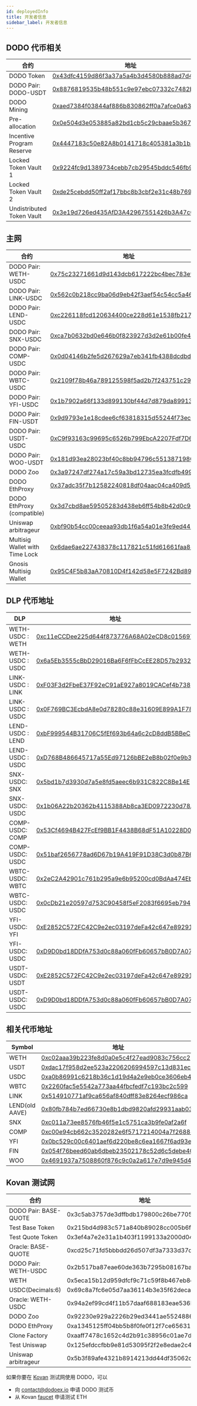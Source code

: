```yaml
---
id: deployedInfo
title: 开发者信息
sidebar_label: 开发者信息
---
```


## DODO 代币相关

| 合约                      | 地址                                                                                                                  |
| ------------------------- | --------------------------------------------------------------------------------------------------------------------- |
| DODO Token                | [0x43dfc4159d86f3a37a5a4b3d4580b888ad7d4ddd](https://etherscan.io/address/0x43dfc4159d86f3a37a5a4b3d4580b888ad7d4ddd) |
| DODO Pair: DODO-USDT      | [0x8876819535b48b551c9e97ebc07332c7482b4b2d](https://etherscan.io/address/0x8876819535b48b551c9e97ebc07332c7482b4b2d) |
| DODO Mining               | [0xaed7384f03844af886b830862ff0a7afce0a632c](https://etherscan.io/address/0xaed7384f03844af886b830862ff0a7afce0a632c) |
| Pre-allocation            | [0x0e504d3e053885a82bd1cb5c29cbaae5b3673be4](https://etherscan.io/address/0x0e504d3e053885a82bd1cb5c29cbaae5b3673be4) |
| Incentive Program Reserve | [0x4447183c50e82A8b0141718c405381a3b1bad634](https://etherscan.io/address/0x4447183c50e82A8b0141718c405381a3b1bad634) |
| Locked Token Vault 1      | [0x9224fc9d1389734cebb7cb29545bddc546fb9802](https://etherscan.io/address/0x9224fc9d1389734cebb7cb29545bddc546fb9802) |
| Locked Token Vault 2      | [0xde25cebdd50ff2af17bbc8b3cbf2e31c48b769b4](https://etherscan.io/address/0xde25cebdd50ff2af17bbc8b3cbf2e31c48b769b4) |
| Undistributed Token Vault | [0x3e19d726ed435AfD3A42967551426b3A47c0F5b7](https://etherscan.io/address/0x3e19d726ed435AfD3A42967551426b3A47c0F5b7) |

## 主网

| 合约                           | 地址                                                                                                                  |
| ------------------------------ | --------------------------------------------------------------------------------------------------------------------- |
| DODO Pair: WETH-USDC           | [0x75c23271661d9d143dcb617222bc4bec783eff34](https://etherscan.io/address/0x75c23271661d9d143dcb617222bc4bec783eff34) |
| DODO Pair: LINK-USDC           | [0x562c0b218cc9ba06d9eb42f3aef54c54cc5a4650](https://etherscan.io/address/0x562c0b218cc9ba06d9eb42f3aef54c54cc5a4650) |
| DODO Pair: LEND-USDC           | [0xc226118fcd120634400ce228d61e1538fb21755f](https://etherscan.io/address/0xc226118fcd120634400ce228d61e1538fb21755f) |
| DODO Pair: SNX-USDC            | [0xca7b0632bd0e646b0f823927d3d2e61b00fe4d80](https://etherscan.io/address/0xca7b0632bd0e646b0f823927d3d2e61b00fe4d80) |
| DODO Pair: COMP-USDC           | [0x0d04146b2fe5d267629a7eb341fb4388dcdbd22f](https://etherscan.io/address/0x0d04146b2fe5d267629a7eb341fb4388dcdbd22f) |
| DODO Pair: WBTC-USDC           | [0x2109f78b46a789125598f5ad2b7f243751c2934d](https://etherscan.io/address/0x2109f78b46a789125598f5ad2b7f243751c2934d) |
| DODO Pair: YFI-USDC            | [0x1b7902a66f133d899130bf44d7d879da89913b2e](https://etherscan.io/address/0x1b7902a66f133d899130bf44d7d879da89913b2e) |
| DODO Pair: FIN-USDT            | [0x9d9793e1e18cdee6cf63818315d55244f73ec006](https://etherscan.io/address/0x9d9793e1e18cdee6cf63818315d55244f73ec006) |
| DODO Pair: USDT-USDC           | [0xC9f93163c99695c6526b799EbcA2207Fdf7D61aD](https://etherscan.io/address/0xC9f93163c99695c6526b799EbcA2207Fdf7D61aD) |
| DODO Pair: WOO-USDT           | [0x181d93ea28023bf40c8bb94796c55138719803b4](https://etherscan.io/address/0x181d93ea28023bf40c8bb94796c55138719803b4) |
| DODO Zoo                       | [0x3a97247df274a17c59a3bd12735ea3fcdfb49950](https://etherscan.io/address/0x3a97247df274a17c59a3bd12735ea3fcdfb49950) |
| DODO EthProxy                  | [0x37adc35f7b12582240818df04aac04ca409d5913](https://etherscan.io/address/0x37adc35f7b12582240818df04aac04ca409d5913) |
| DODO EthProxy (compatible)     | [0x3d7cbd8ae59505283d438eb6ff54b8b42d0c98a6](https://etherscan.io/address/0x3d7cbd8ae59505283d438eb6ff54b8b42d0c98a6) |
| Uniswap arbitrageur            | [0xbf90b54cc00ceeaa93db1f6a54a01e3fe9ed4422](https://etherscan.io/address/0xbf90b54cc00ceeaa93db1f6a54a01e3fe9ed4422) |
| Multisig Wallet with Time Lock | [0x6dae6ae227438378c117821c51fd61661faa8893](https://etherscan.io/address/0x6dae6ae227438378c117821c51fd61661faa8893) |
| Gnosis Multisig Wallet         | [0x95C4F5b83aA70810D4f142d58e5F7242Bd891CB0](https://etherscan.io/address/0x95C4F5b83aA70810D4f142d58e5F7242Bd891CB0) |

## DLP 代币地址

| DLP              | 地址                                                                                                                  |
| ---------------- | --------------------------------------------------------------------------------------------------------------------- |
| WETH-USDC : WETH | [0xc11eCCDee225d644f873776A68A02eCD8c015697](https://etherscan.io/address/0xc11eCCDee225d644f873776A68A02eCD8c015697) |
| WETH-USDC : USDC | [0x6a5Eb3555cBbD29016Ba6F6fFbCcEE28D57b2932](https://etherscan.io/address/0x6a5Eb3555cBbD29016Ba6F6fFbCcEE28D57b2932) |
| LINK-USDC : LINK | [0xF03F3d2FbeE37F92eC91aE927a8019CACef4b738](https://etherscan.io/address/0xF03F3d2FbeE37F92eC91aE927a8019CACef4b738) |
| LINK-USDC : USDC | [0x0F769BC3EcbdA8e0d78280c88e31609E899A1F78](https://etherscan.io/address/0x0F769BC3EcbdA8e0d78280c88e31609E899A1F78) |
| LEND-USDC : LEND | [0xbF999544B31706C5fEf693b64a6c2cD8ddB5BBeC](https://etherscan.io/address/0xbF999544B31706C5fEf693b64a6c2cD8ddB5BBeC) |
| LEND-USDC : USDC | [0xD768B486645717a55Ed97126bBE2eB8b02f0e9b3](https://etherscan.io/address/0xD768B486645717a55Ed97126bBE2eB8b02f0e9b3) |
| SNX-USDC: SNX    | [0x5bd1b7d3930d7a5e8fd5aeec6b931C822C8Be14E](https://etherscan.io/address/0x5bd1b7d3930d7a5e8fd5aeec6b931C822C8Be14E) |
| SNX-USDC: USDC   | [0x1b06A22b20362b4115388Ab8ca3ED0972230d78A](https://etherscan.io/address/0x1b06A22b20362b4115388Ab8ca3ED0972230d78A) |
| COMP-USDC: COMP  | [0x53Cf4694B427FcEf9BB1F4438B68dF51A10228D0](https://etherscan.io/address/0x53Cf4694B427FcEf9BB1F4438B68dF51A10228D0) |
| COMP-USDC: USDC  | [0x51baf2656778ad6D67b19A419F91D38C3d0b87B6](https://etherscan.io/address/0x51baf2656778ad6D67b19A419F91D38C3d0b87B6) |
| WBTC-USDC: WBTC  | [0x2eC2A42901c761b295a9e6b95200cd0BdAa474Eb](https://etherscan.io/address/0x2eC2A42901c761b295a9e6b95200cd0BdAa474Eb) |
| WBTC-USDC: USDC  | [0x0cDb21e20597d753C90458f5eF2083f6695eb794](https://etherscan.io/address/0x0cDb21e20597d753C90458f5eF2083f6695eb794) |
| YFI-USDC: YFI    | [0xE2852C572FC42C9e2ec03197deFa42c647e89291](https://etherscan.io/address/0xE2852C572FC42C9e2ec03197deFa42c647e89291) |
| YFI-USDC: USDC   | [0xD9D0bd18DDfA753d0c88a060fFb60657bB0D7A07](https://etherscan.io/address/0xD9D0bd18DDfA753d0c88a060fFb60657bB0D7A07) |
| USDT-USDC: USDT  | [0xE2852C572FC42C9e2ec03197deFa42c647e89291](https://etherscan.io/address/0xE2852C572FC42C9e2ec03197deFa42c647e89291) |
| USDT-USDC: USDC  | [0xD9D0bd18DDfA753d0c88a060fFb60657bB0D7A07](https://etherscan.io/address/0xD9D0bd18DDfA753d0c88a060fFb60657bB0D7A07) |

## 相关代币地址

| Symbol         | 地址                                                                                                                  |
| -------------- | --------------------------------------------------------------------------------------------------------------------- |
| WETH           | [0xc02aaa39b223fe8d0a0e5c4f27ead9083c756cc2](https://etherscan.io/address/0xc02aaa39b223fe8d0a0e5c4f27ead9083c756cc2) |
| USDT           | [0xdac17f958d2ee523a2206206994597c13d831ec7](https://etherscan.io/address/0xdac17f958d2ee523a2206206994597c13d831ec7) |
| USDC           | [0xa0b86991c6218b36c1d19d4a2e9eb0ce3606eb48](https://etherscan.io/address/0xa0b86991c6218b36c1d19d4a2e9eb0ce3606eb48) |
| WBTC           | [0x2260fac5e5542a773aa44fbcfedf7c193bc2c599](https://etherscan.io/address/0x2260fac5e5542a773aa44fbcfedf7c193bc2c599) |
| LINK           | [0x514910771af9ca656af840dff83e8264ecf986ca](https://etherscan.io/address/0x514910771af9ca656af840dff83e8264ecf986ca) |
| LEND(old AAVE) | [0x80fb784b7ed66730e8b1dbd9820afd29931aab03](https://etherscan.io/address/0x80fb784b7ed66730e8b1dbd9820afd29931aab03) |
| SNX            | [0xc011a73ee8576fb46f5e1c5751ca3b9fe0af2a6f](https://etherscan.io/address/0xc011a73ee8576fb46f5e1c5751ca3b9fe0af2a6f) |
| COMP           | [0xc00e94cb662c3520282e6f5717214004a7f26888](https://etherscan.io/address/0xc00e94cb662c3520282e6f5717214004a7f26888) |
| YFI            | [0x0bc529c00c6401aef6d220be8c6ea1667f6ad93e](https://etherscan.io/address/0x0bc529c00c6401aef6d220be8c6ea1667f6ad93e) |
| FIN            | [0x054f76beed60ab6dbeb23502178c52d6c5debe40](https://etherscan.io/address/0x054f76beed60ab6dbeb23502178c52d6c5debe40) |
| WOO            | [0x4691937a7508860f876c9c0a2a617e7d9e945d4b](https://etherscan.io/address/0x4691937a7508860f876c9c0a2a617e7d9e945d4b) |

## Kovan 测试网

| 合约                  | 地址                                       |
| --------------------- | ------------------------------------------ |
| DODO Pair: BASE-QUOTE | 0x3c5ab3757de3dffbdb179800c26be7705592a816 |
| Test Base Token       | 0x215bd4d983c571a840b89028cc005b6ff0734ebe |
| Test Quote Token      | 0x3ef4a7e2e31a1b403f1199133a2000d0431f8e71 |
| Oracle: BASE-QUOTE    | 0xcd25c71fd5bbbdd26d507df3a7333d37d1e340ae |
| DODO Pair: WETH-USDC  | 0x2b517ba87eae60de363b7295b08167ba7ee25143 |
| WETH                  | 0x5eca15b12d959dfcf9c71c59f8b467eb8c6efd0b |
| USDC(Decimals:6)      | 0x69c8a7fc6e05d7aa36114b3e35f62deca8e11f6e |
| Oracle: WETH-USDC     | 0x94a2ef99cd4f11b57daaf688183eae536b3fbbe9 |
| DODO Zoo              | 0x92230e929a2226b29ed3441ae5524886347c60c8 |
| DODO EthProxy         | 0xa1345125ff04bb5b8f0fe0f12f7ce656310130ae |
| Clone Factory         | 0xaaff7478c1652c4d2b91c38956c01ae7dabef109 |
| Test Uniswap          | 0x125efdccfbb9e81d53095f2f2e8edae2c4c49369 |
| Uniswap arbitrageur   | 0x5b3f89afe4321b8914213dd44df35062d9dffaf6 |

如果你要在 [Kovan](https://kovan-testnet.github.io/website/) 测试网使用 DODO，可以

- 向 contact@dodoex.io 申请 DODO 测试币
- 从 Kovan [faucet](https://github.com/kovan-testnet/faucet) 申请测试 ETH
